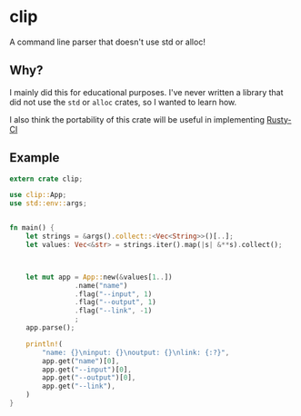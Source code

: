 # clip

A command line parser that doesn't use std or alloc!

## Why?

I mainly did this for educational purposes. I've never written a library that did not use the `std` or `alloc` crates, so I wanted to learn how.

I also think the portability of this crate will be useful in implementing [Rusty-CI](https://github.com/adam-mcdaniel/rusty-ci)


## Example

```rust
extern crate clip;

use clip::App;
use std::env::args;


fn main() {
    let strings = &args().collect::<Vec<String>>()[..];
    let values: Vec<&str> = strings.iter().map(|s| &**s).collect();



    let mut app = App::new(&values[1..])
                .name("name")
                .flag("--input", 1)
                .flag("--output", 1)
                .flag("--link", -1)
                ;
    app.parse();

    println!(
        "name: {}\ninput: {}\noutput: {}\nlink: {:?}",
        app.get("name")[0],
        app.get("--input")[0],
        app.get("--output")[0],
        app.get("--link"),
    )
}
```